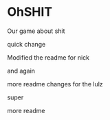 # OhSHIT
Our game about shit

quick change

Modified the readme for nick

and again

more readme changes for the lulz

super


more readme


